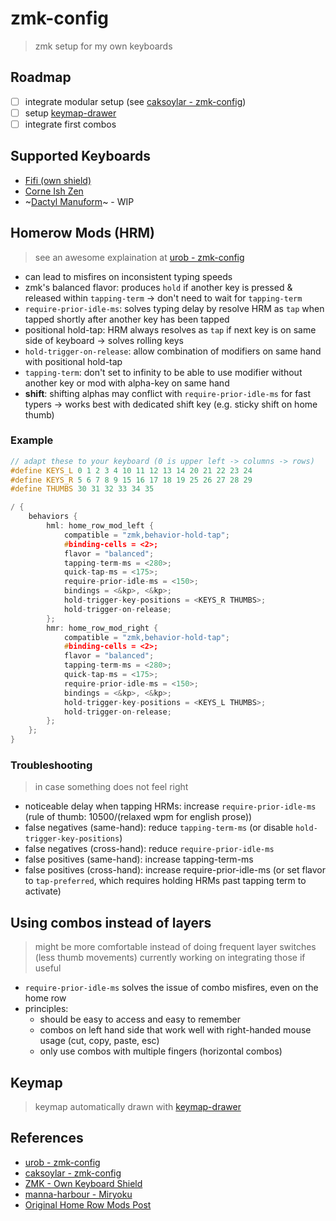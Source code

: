 # zmk-config
> zmk setup for my own keyboards

## Roadmap
- [ ] integrate modular setup (see [caksoylar - zmk-config](https://github.com/caksoylar/zmk-config))
- [ ] setup [keymap-drawer](https://github.com/caksoylar/keymap-drawer)
- [ ] integrate first combos

## Supported Keyboards
- [Fifi (own shield)](https://github.com/raychengy/fifi_split_keeb)
- [Corne Ish Zen](https://lowprokb.ca/products/corne-ish-zen)
- ~[Dactyl Manuform](https://github.com/abstracthat/dactyl-manuform)~ - WIP

## Homerow Mods (HRM)
> see an awesome explaination at [urob - zmk-config](https://github.com/urob/zmk-config)
- can lead to misfires on inconsistent typing speeds
- zmk's balanced flavor: produces `hold` if another key is pressed & released within `tapping-term` -> don't need to wait for `tapping-term`
- `require-prior-idle-ms`: solves typing delay by resolve HRM as `tap` when tapped shortly after another key has been tapped
- positional hold-tap: HRM always resolves as `tap` if next key is on same side of keyboard -> solves rolling keys
- `hold-trigger-on-release`: allow combination of modifiers on same hand with positional hold-tap
- `tapping-term`: don't set to infinity to be able to use modifier without another key or mod with alpha-key on same hand
- **shift**: shifting alphas may conflict with `require-prior-idle-ms` for fast typers -> works best with dedicated shift key (e.g. sticky shift on home thumb)

### Example
```C++
// adapt these to your keyboard (0 is upper left -> columns -> rows)
#define KEYS_L 0 1 2 3 4 10 11 12 13 14 20 21 22 23 24 
#define KEYS_R 5 6 7 8 9 15 16 17 18 19 25 26 27 28 29
#define THUMBS 30 31 32 33 34 35

/ {
    behaviors {
        hml: home_row_mod_left {
            compatible = "zmk,behavior-hold-tap";
            #binding-cells = <2>;
            flavor = "balanced";
            tapping-term-ms = <280>;
            quick-tap-ms = <175>;
            require-prior-idle-ms = <150>;
            bindings = <&kp>, <&kp>;
            hold-trigger-key-positions = <KEYS_R THUMBS>;
            hold-trigger-on-release;
        };
        hmr: home_row_mod_right {
            compatible = "zmk,behavior-hold-tap";
            #binding-cells = <2>;
            flavor = "balanced";
            tapping-term-ms = <280>;
            quick-tap-ms = <175>;
            require-prior-idle-ms = <150>;
            bindings = <&kp>, <&kp>;
            hold-trigger-key-positions = <KEYS_L THUMBS>;
            hold-trigger-on-release;
        };
    };
}
```

### Troubleshooting
> in case something does not feel right
- noticeable delay when tapping HRMs: increase `require-prior-idle-ms` (rule of thumb: 10500/(relaxed wpm for english prose))
- false negatives (same-hand): reduce `tapping-term-ms` (or disable `hold-trigger-key-positions`)
- false negatives (cross-hand): reduce `require-prior-idle-ms`
- false positives (same-hand): increase tapping-term-ms
- false positives (cross-hand): increase require-prior-idle-ms (or set flavor to `tap-preferred`, which requires holding HRMs past tapping term to activate)

## Using combos instead of layers
> might be more comfortable instead of doing frequent layer switches (less thumb movements)
> currently working on integrating those if useful
- `require-prior-idle-ms` solves the issue of combo misfires, even on the home row
- principles:
    - should be easy to access and easy to remember
    - combos on left hand side that work well with right-handed mouse usage (cut, copy, paste, esc)
    - only use combos with multiple fingers (horizontal combos)

## Keymap
> keymap automatically drawn with [keymap-drawer](https://github.com/caksoylar/keymap-drawer)

## References
- [urob - zmk-config](https://github.com/urob/zmk-config)
- [caksoylar - zmk-config](https://github.com/caksoylar/zmk-config)
- [ZMK - Own Keyboard Shield](https://zmk.dev/docs/development/hardware-integration/new-shield?keyboard-type=split)
- [manna-harbour - Miryoku](https://github.com/manna-harbour/miryoku_zmk)
- [Original Home Row Mods Post](https://precondition.github.io/home-row-mods)
